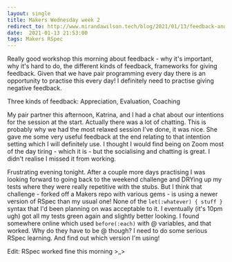 ```yaml
---
layout: single
title: Makers Wednesday week 2
redirect_to: http://www.mirandawilson.tech/blog/2021/01/13/feedback-and-rspec/
date:  2021-01-13 21:53:00
tags: Makers RSpec
---
```


Really good workshop this morning about feedback - why it's important, why it's hard to do, the different kinds of feedback, frameworks for giving feedback. Given that we have pair programming every day there is an opportunity to practise this every day! I definitely need to practise giving negative feedback.

Three kinds of feedback: Appreciation, Evaluation, Coaching

My pair partner this afternoon, Katrina, and I had a chat about our intentions for the session at the start. Actually there was a lot of chatting. This is probably why we had the most relaxed session I've done, it was nice. She gave me some very useful feedback at the end relating to that intention setting which I will definitely use. I thought I would find being on Zoom most of the day tiring - which it is - but the socialising and chatting is great. I didn't realise I missed it from working.

Frustrating evening tonight. After a couple more days practising I was looking forward to going back to the weekend challenge and DRYing up my tests where they were really repetitive with the stubs. But I think that challenge - forked off a Makers repo with various gems - is using a newer version of RSpec than my usual one! None of the `let(:whatever) { stuff }` syntax that I'd been planning on was acceptable to it. I eventually (it's 10pm ugh) got all my tests green again and slightly better looking. I found somewhere online which used `before(:each)` with @ variables, and that worked. Why do they have to be @ though? I need to do some serious RSpec learning. And find out which version I'm using!

Edit: RSpec worked fine this morning >_>

